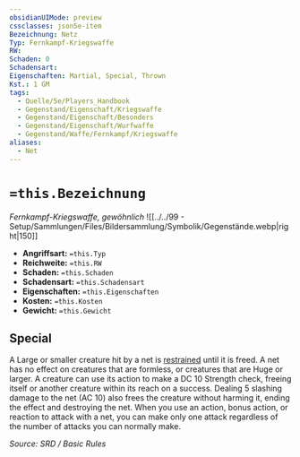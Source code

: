 ```yaml
---
obsidianUIMode: preview
cssclasses: json5e-item
Bezeichnung: Netz
Typ: Fernkampf-Kriegswaffe
RW:
Schaden: 0
Schadensart:
Eigenschaften: Martial, Special, Thrown
Kst.: 1 GM
tags:
  - Quelle/5e/Players_Handbook
  - Gegenstand/Eigenschaft/Kriegswaffe
  - Gegenstand/Eigenschaft/Besonders
  - Gegenstand/Eigenschaft/Wurfwaffe
  - Gegenstand/Waffe/Fernkampf/Kriegswaffe
aliases:
  - Net
---
```

# `=this.Bezeichnung`
*Fernkampf-Kriegswaffe, gewöhnlich*
![[../../99 - Setup/Sammlungen/Files/Bildersammlung/Symbolik/Gegenstände.webp|right|150]]

- **Angriffsart:** `=this.Typ`
- **Reichweite:** `=this.RW`
- **Schaden:** `=this.Schaden`
- **Schadensart:** `=this.Schadensart`
- **Eigenschaften:** `=this.Eigenschaften`
- **Kosten:** `=this.Kosten`
- **Gewicht:** `=this.Gewicht`

## Special

A Large or smaller creature hit by a net is [restrained](rules/conditions.md#restrained) until it is freed. A net has no effect on creatures that are formless, or creatures that are Huge or larger. A creature can use its action to make a DC 10 Strength check, freeing itself or another creature within its reach on a success. Dealing 5 slashing damage to the net (AC 10) also frees the creature without harming it, ending the effect and destroying the net. When you use an action, bonus action, or reaction to attack with a net, you can make only one attack regardless of the number of attacks you can normally make.

*Source: SRD / Basic Rules*